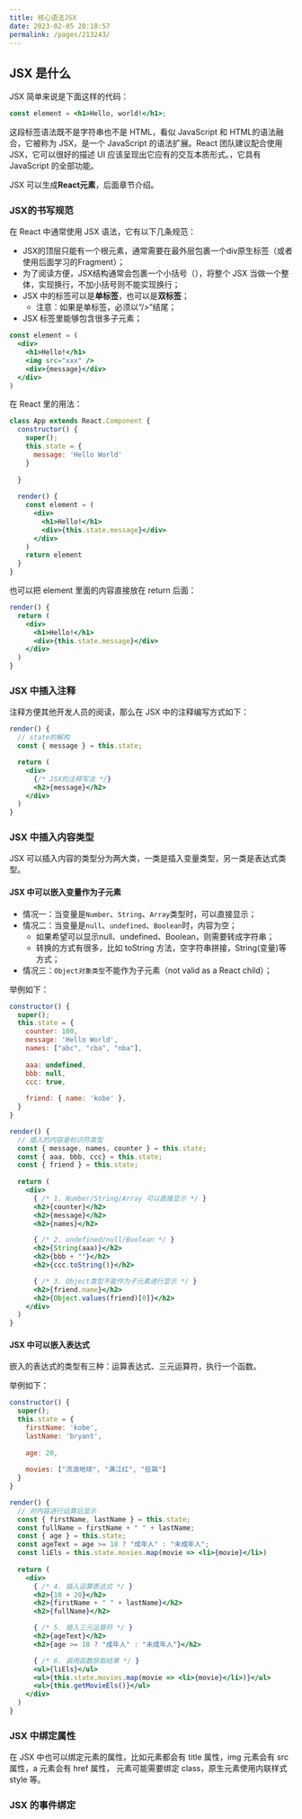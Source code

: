 ```yaml
---
title: 核心语法JSX
date: 2023-02-05 20:18:57
permalink: /pages/213243/
---
```


## JSX 是什么

JSX 简单来说是下面这样的代码：

```jsx
const element = <h1>Hello, world!</h1>;
```

这段标签语法既不是字符串也不是 HTML，看似 JavaScript 和 HTML的语法融合，它被称为 JSX，是一个 JavaScript 的语法扩展。React 团队建议配合使用 JSX，它可以很好的描述 UI 应该呈现出它应有的交互本质形式。，它具有 JavaScript 的全部功能。

JSX 可以生成**React元素**，后面章节介绍。

### JSX的书写规范

在 React 中通常使用 JSX 语法，它有以下几条规范：

- JSX的顶层只能有一个根元素，通常需要在最外层包裹一个div原生标签（或者使用后面学习的Fragment）；
- 为了阅读方便，JSX结构通常会包裹一个小括号（），将整个 JSX 当做一个整体，实现换行，不加小括号则不能实现换行；
- JSX 中的标签可以是**单标签**，也可以是**双标签**；
  - 注意：如果是单标签，必须以“/>”结尾；
- JSX 标签里能够包含很多子元素；

```jsx
const element = (
  <div>
    <h1>Hello!</h1>
    <img src="xxx" />
    <div>{message}</div>
  </div>
)
```

在 React 里的用法：

```jsx
class App extends React.Component {
  constructor() {
    super();
    this.state = {
      message: 'Hello World'
    }
    
  }
  
  render() {
    const element = (
      <div>
        <h1>Hello!</h1>
        <div>{this.state.message}</div>
      </div>
    )
    return element
  }
}
```

也可以把 element 里面的内容直接放在 return 后面：

```jsx
render() {
  return (
    <div>
      <h1>Hello!</h1>
      <div>{this.state.message}</div>
    </div>
  )
}
```

### JSX 中插入注释

注释方便其他开发人员的阅读，那么在 JSX 中的注释编写方式如下：

```jsx
render() {
  // state的解构
  const { message } = this.state;

  return (
    <div>
      {/* JSX的注释写法 */}
      <h2>{message}</h2>
    </div>
  )
}
```

### JSX 中插入内容类型

JSX 可以插入内容的类型分为两大类，一类是插入变量类型，另一类是表达式类型。

#### JSX 中可以嵌入变量作为子元素

- 情况一：当变量是`Number`、`String`、`Array`类型时，可以直接显示；
- 情况二：当变量是`null`、`undefined`、`Boolean`时，内容为空；
  - 如果希望可以显示null、undefined、Boolean，则需要转成字符串；
  - 转换的方式有很多，比如 toString 方法，空字符串拼接，String(变量)等方式；
- 情况三：`Object对象类型`不能作为子元素（not valid as a React child）；

举例如下：

```jsx
constructor() {
  super();
  this.state = {
    counter: 100,
    message: 'Hello World',
    names: ["abc", "cba", "nba"],
    
    aaa: undefined,
    bbb: null,
    ccc: true,
    
    friend: { name: 'kobe' },
  }
}

render() {
  // 插入的内容是标识符类型
  const { message, names, counter } = this.state;
  const { aaa, bbb, ccc} = this.state;
  const { friend } = this.state;
  
  return (
    <div>
      { /* 1. Number/String/Array 可以直接显示 */ }
      <h2>{counter}</h2>
      <h2>{message}</h2>
      <h2>{names}</h2>

      { /* 2. undefined/null/Boolean */ }
      <h2>{String(aaa)}</h2>
      <h2>{bbb + ""}</h2>
      <h2>{ccc.toString()}</h2>

      { /* 3. Object类型不能作为子元素进行显示 */ }
      <h2>{friend.name}</h2>
      <h2>{Object.values(friend)[0]}</h2>
    </div>
  )
}
```

#### JSX 中可以嵌入表达式

嵌入的表达式的类型有三种：运算表达式、三元运算符，执行一个函数。

举例如下：

```jsx
constructor() {
  super();
  this.state = {
    firstName: 'kobe',
    lastName: 'bryant',
    
    age: 20,
    
    movies: ["流浪地球", "满江红", "狂飙"]
  }
}

render() {
  // 对内容进行运算后显示
  const { firstName, lastName } = this.state;
  const fullName = firstName + " " + lastName;
  const { age } = this.state;
  const ageText = age >= 18 ? "成年人" : "未成年人";
  const liEls = this.state.movies.map(movie => <li>{movie}</li>)
  
  return (
    <div>
      { /* 4. 插入运算表达式 */ }
      <h2>{10 + 20}</h2>
      <h2>{firstName + " " + lastName}</h2>
      <h2>{fullName}</h2>

      { /* 5. 插入三元运算符 */ }
      <h2>{ageText}</h2>
      <h2>{age >= 18 ? "成年人" : "未成年人"}</h2>

      { /* 6. 调用函数获取结果 */ }
      <ul>{liEls}</ul>
      <ul>{this.state.movies.map(movie => <li>{movie}</li>)}</ul>
      <ul>{this.getMovieEls()}</ul>
    </div>
  )
}
```

### JSX 中绑定属性

在 JSX 中也可以绑定元素的属性，比如元素都会有 title 属性，img 元素会有 src 属性，a 元素会有 href 属性， 元素可能需要绑定 class，原生元素使用内联样式 style 等。



### JSX 的事件绑定